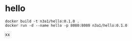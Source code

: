 # hello

```
docker build -t n3a1/hello:0.1.0 .
docker run -d --name hello -p 8080:8080 n3a1/hello:0.1.0
```
xx

